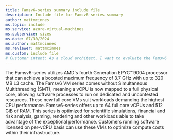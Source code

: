 ```yaml
---
title: Famsv6-series summary include file
description: Include file for Famsv6-series summary
author: mattmcinnes
ms.topic: include
ms.service: azure-virtual-machines
ms.subservice: sizes
ms.date: 07/30/2024
ms.author: mattmcinnes
ms.reviewer: mattmcinnes
ms.custom: include file
# Customer intent: As a cloud architect, I want to evaluate the Famsv6 VM series specifications, so that I can determine if they meet the performance needs of our CPU-intensive workloads and optimize our compute costs.
---
```

The Famsv6-series utilizes AMD's fourth Generation EPYC™ 9004 processor that can achieve a boosted maximum frequency of 3.7 GHz with up to 320 MB L3 cache. The Famsv6 VM series comes without Simultaneous Multithreading (SMT), meaning a vCPU is now mapped to a full physical core, allowing software processes to run on dedicated and uncontested resources. These new full core VMs suit workloads demanding the highest CPU performance. Famsv6-series offers up to 64 full core vCPUs and 512 GiB of RAM. This series is optimized for scientific simulations, financial and risk analysis, gaming, rendering and other workloads able to take advantage of the exceptional performance. Customers running software licensed on per-vCPU basis can use these VMs to optimize compute costs within their infrastructure.
